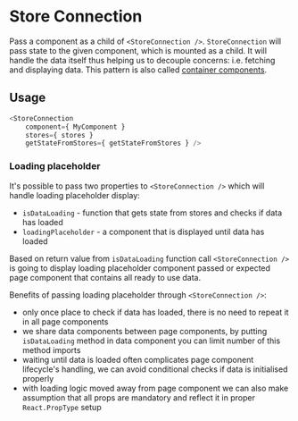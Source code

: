 # Store Connection

Pass a component as a child of `<StoreConnection />`. `StoreConnection` will pass state to the given component, which is mounted as a child.
It will handle the data itself thus helping us to decouple concerns: i.e. fetching and displaying data. This pattern is also called [container components](https://medium.com/@learnreact/container-components-c0e67432e005).

## Usage

```js
<StoreConnection
	component={ MyComponent }
	stores={ stores }
	getStateFromStores={ getStateFromStores } />
```

### Loading placeholder

It's possible to pass two properties to `<StoreConnection />` which will handle loading placeholder display:

- `isDataLoading` - function that gets state from stores and checks if data has loaded
- `loadingPlaceholder` - a component that is displayed until data has loaded

Based on return value from `isDataLoading` function call `<StoreConnection />` is going to display loading placeholder component passed or expected page component that contains all ready to use data.

Benefits of passing loading placeholder through `<StoreConnection />`:

- only once place to check if data has loaded, there is no need to repeat it in all page components
- we share data components between page components, by putting `isDataLoading` method in data component you can limit number of this method imports
- waiting until data is loaded often complicates page component lifecycle's handling, we can avoid conditional checks if data is initialised properly
- with loading logic moved away from page component we can also make assumption that all props are mandatory and reflect it in proper `React.PropType` setup
